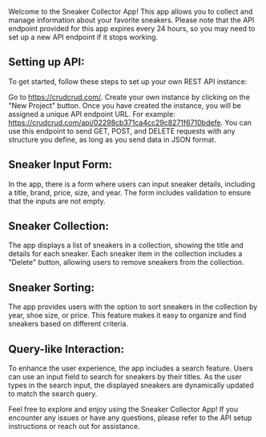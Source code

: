 Welcome to the Sneaker Collector App! This app allows you to collect and manage information about your favorite sneakers. Please note that the API endpoint provided for this app expires every 24 hours, so you may need to set up a new API endpoint if it stops working.

## Setting up API:

To get started, follow these steps to set up your own REST API instance:

Go to https://crudcrud.com/.
Create your own instance by clicking on the "New Project" button.
Once you have created the instance, you will be assigned a unique API endpoint URL. For example: https://crudcrud.com/api/02298cb371ca4cc29c8271f6710bdefe.
You can use this endpoint to send GET, POST, and DELETE requests with any structure you define, as long as you send data in JSON format.

## Sneaker Input Form:

In the app, there is a form where users can input sneaker details, including a title, brand, price, size, and year. The form includes validation to ensure that the inputs are not empty.

## Sneaker Collection:

The app displays a list of sneakers in a collection, showing the title and details for each sneaker. Each sneaker item in the collection includes a "Delete" button, allowing users to remove sneakers from the collection.

## Sneaker Sorting:

The app provides users with the option to sort sneakers in the collection by year, shoe size, or price. This feature makes it easy to organize and find sneakers based on different criteria.

## Query-like Interaction:

To enhance the user experience, the app includes a search feature. Users can use an input field to search for sneakers by their titles. As the user types in the search input, the displayed sneakers are dynamically updated to match the search query.

Feel free to explore and enjoy using the Sneaker Collector App! If you encounter any issues or have any questions, please refer to the API setup instructions or reach out for assistance.
